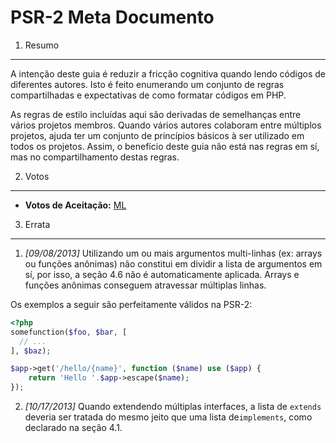 PSR-2 Meta Documento
====================

1. Resumo
---------

A intenção deste guia é reduzir a fricção cognitiva quando lendo códigos de
diferentes autores. Isto é feito enumerando um conjunto de regras compartilhadas
e expectativas de como formatar códigos em PHP.

As regras de estilo incluídas aqui são derivadas de semelhanças entre vários
projetos membros. Quando vários autores colaboram entre múltiplos projetos,
ajuda ter um conjunto de princípios básicos à ser utilizado em todos os
projetos. Assim, o benefício deste guia não está nas regras em sí, mas no
compartilhamento destas regras.


2. Votos
--------

- **Votos de Aceitação:** [ML](https://groups.google.com/d/msg/php-fig/c-QVvnZdMQ0/TdDMdzKFpdIJ)


3. Errata
---------

1. _[09/08/2013]_ Utilizando um ou mais argumentos multi-linhas (ex: arrays ou
funções anônimas) não constitui em dividir a lista de argumentos em sí, por
isso, a seção 4.6 não é automaticamente aplicada. Arrays e funções anônimas
conseguem atravessar múltiplas linhas.

Os exemplos a seguir são perfeitamente válidos na PSR-2:

```php
<?php
somefunction($foo, $bar, [
  // ...
], $baz);

$app->get('/hello/{name}', function ($name) use ($app) {
    return 'Hello '.$app->escape($name);
});
```

2. _[10/17/2013]_ Quando extendendo múltiplas interfaces, a lista de `extends`
deveria ser tratada do mesmo jeito que uma lista de`implements`, como declarado
na seção 4.1.
